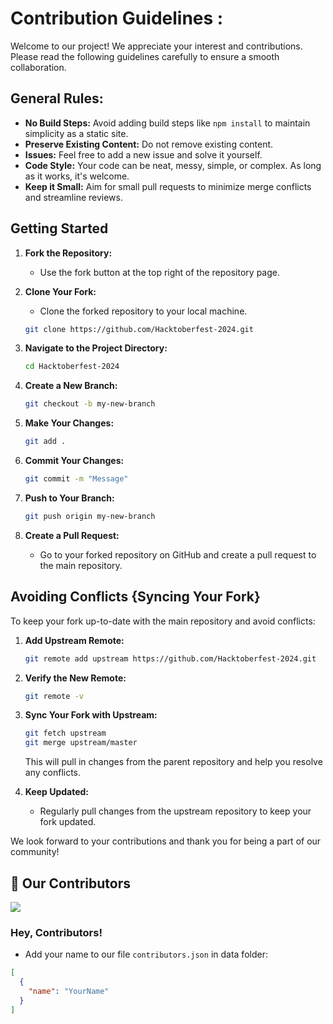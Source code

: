 
# Contribution Guidelines :

Welcome to our project! We appreciate your interest and contributions. Please read the following guidelines carefully to ensure a smooth collaboration.

## General Rules:

- **No Build Steps:** Avoid adding build steps like `npm install` to maintain simplicity as a static site.
- **Preserve Existing Content:** Do not remove existing content.
- **Issues:** Feel free to add a new issue and solve it yourself.
- **Code Style:** Your code can be neat, messy, simple, or complex. As long as it works, it's welcome.
- **Keep it Small:** Aim for small pull requests to minimize merge conflicts and streamline reviews.

## Getting Started 

1. **Fork the Repository:**
   - Use the fork button at the top right of the repository page.

2. **Clone Your Fork:**
   - Clone the forked repository to your local machine.

   ```bash
   git clone https://github.com/Hacktoberfest-2024.git
   ```

3. **Navigate to the Project Directory:**

   ```bash
   cd Hacktoberfest-2024
   ```

4. **Create a New Branch:**

   ```bash
   git checkout -b my-new-branch
   ```

5. **Make Your Changes:**

   ```bash
   git add .
   ```

6. **Commit Your Changes:**

   ```bash
   git commit -m "Message"
   ```

7. **Push to Your Branch:**

   ```bash
   git push origin my-new-branch
   ```

8. **Create a Pull Request:**
   - Go to your forked repository on GitHub and create a pull request to the main repository.

## Avoiding Conflicts {Syncing Your Fork}

To keep your fork up-to-date with the main repository and avoid conflicts:

1. **Add Upstream Remote:**

   ```bash
   git remote add upstream https://github.com/Hacktoberfest-2024.git
   ```

2. **Verify the New Remote:**

   ```bash
   git remote -v
   ```

3. **Sync Your Fork with Upstream:**

   ```bash
   git fetch upstream
   git merge upstream/master
   ```

   This will pull in changes from the parent repository and help you resolve any conflicts.

4. **Keep Updated:**
   - Regularly pull changes from the upstream repository to keep your fork updated.

We look forward to your contributions and thank you for being a part of our community!

## 🎁 Our Contributors
<a href="https://github.com/Badger0909/Hacktoberfest-2024/graphs/contributors">
  <img src="https://contrib.rocks/image?repo=Badger0909/Hacktoberfest-2024&max=1000" />
</a>

### Hey, Contributors!

- Add your name to our file `contributors.json` in data folder:

```json
[
  {
    "name": "YourName"
  }
]
```